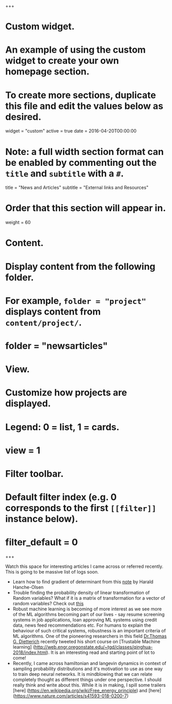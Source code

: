 +++
# Custom widget.
# An example of using the custom widget to create your own homepage section.
# To create more sections, duplicate this file and edit the values below as desired.
widget = "custom"
active = true
date = 2016-04-20T00:00:00

# Note: a full width section format can be enabled by commenting out the `title` and `subtitle` with a `#`.
title = "News and Articles"
subtitle = "External links and Resources"

# Order that this section will appear in.
weight = 60

# Content.
# Display content from the following folder.
# For example, `folder = "project"` displays content from `content/project/`.
# folder = "newsarticles"

# View.
# Customize how projects are displayed.
# Legend: 0 = list, 1 = cards.
# view = 1

# Filter toolbar.

# Default filter index (e.g. 0 corresponds to the first `[[filter]]` instance below).
# filter_default = 0
+++

Watch this space for interesting articles I came across or referred recently. This is going to be massive list of logs soon.

- Learn how to find gradient of determinant from this [note](https://folk.ntnu.no/hanche/notes/diffdet/diffdet.pdf) by Harald Hanche-Olsen
- Trouble finding the probability density of linear transformation of Random variables? What if it is a matrix of transformation for a vector of random variables? Check out [this](https://sccn.ucsd.edu/wiki/Random_Variables_and_Probability_Density_Functions)
- Robust machine learning is becoming of more interest as we see more of the ML algorithms becoming part of our lives - say resume screening systems in job applications, loan approving ML systems using credit data, news feed recommendations etc. For humans to explain the behaviour of such critical systems, robustness is an important criteria of ML algorithms. One of the pioneering researchers in this field [Dr.Thomas G. Dietterich](http://web.engr.oregonstate.edu/~tgd/) recently tweeted his short course on [Trustable Machine learning] (http://web.engr.oregonstate.edu/~tgd/classes/qinghua-2018/index.html). It is an interesting read and starting point of lot to come!
- Recently, I came across hamiltonian and langevin dynamics in context of sampling probability distributions and it's motivation to use as one way to train deep neural networks. It is mindblowing that we can relate completely thought as different things under one perspective. I should really think and write about this. While it is in making, I spill some trailers [here] (https://en.wikipedia.org/wiki/Free_energy_principle) and [here] (https://www.nature.com/articles/s41593-018-0200-7)
